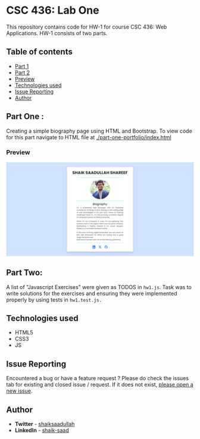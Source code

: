 # CSC 436: Lab One 

This repository contains code for HW-1 for course CSC 436: Web Applications. HW-1 consists of two parts.

## **Table of contents**

- [Part 1](#part-one)
- [Part 2](#part-two)
- [Preview](#preview)
- [Technologies used](#technologies-used)
- [Issue Reporting](#issue-reporting)
- [Author](#author)


## **Part One** : 
Creating a simple biography page using HTML and Bootstrap.
To view code for this part navigate to HTML file at [./part-one-portfolio/index.html](./part-one-portfolio/index.html)

### Preview

![PART-1 Screenshot](./part-one-portfolio/screenshot-biography.png)

## **Part Two**:

A list of "Javascript Exercises" were given as TODOS in ``hw1.js``. Task was to write solutions for the exercises and ensuring they were implemented properly by using tests in `hw1.test.js.`

## **Technologies used**

- HTML5
- CSS3
- JS

## **Issue Reporting**

Encountered a bug or have a feature request ? Please do check the issues tab for existing and closed issue / request. If it does not exist, [please open a new issue](https://github.com/shaik-saad/CSC-436-lab-one/issues).

## **Author**

- **Twitter** - [shaiksaadullah](https://twitter.com/shaiksaadullah)
- **LinkedIn** - [shaik-saad](https://www.linkedin.com/in/shaik-saad)


